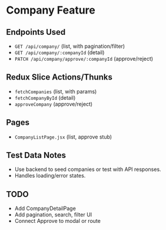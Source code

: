 # Company Feature

## Endpoints Used
- `GET /api/company/` (list, with pagination/filter)
- `GET /api/company/:companyId` (detail)
- `PATCH /api/company/approve/:companyId` (approve/reject)

## Redux Slice Actions/Thunks
- `fetchCompanies` (list, with params)
- `fetchCompanyById` (detail)
- `approveCompany` (approve/reject)

## Pages
- `CompanyListPage.jsx` (list, approve stub)

## Test Data Notes
- Use backend to seed companies or test with API responses.
- Handles loading/error states.

## TODO
- Add CompanyDetailPage
- Add pagination, search, filter UI
- Connect Approve to modal or route
